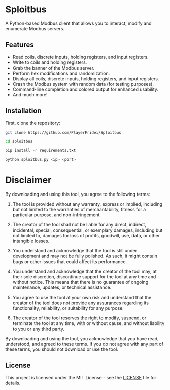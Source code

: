 # Sploitbus
A Python-based Modbus client that allows you to interact, modify and enumerate Modbus servers.

## Features

- Read coils, discrete inputs, holding registers, and input registers.
- Write to coils and holding registers.
- Grab the banner of the Modbus server.
- Perform hex modifications and randomization.
- Display all coils, discrete inputs, holding registers, and input registers.
- Crash the Modbus system with random data (for testing purposes).
- Command-line completion and colored output for enhanced usability.
- And much more!

## Installation

First, clone the repository:

```sh
git clone https://github.com/PlayerFridei/Sploitbus
```

```sh
cd sploitbus
```

```sh
pip install -r requirements.txt
```

```sh
python sploitbus.py <ip> <port>
```

# Disclaimer

By downloading and using this tool, you agree to the following terms:

1. The tool is provided without any warranty, express or implied, including but not limited to the warranties of merchantability, fitness for a particular purpose, and non-infringement.

2. The creator of the tool shall not be liable for any direct, indirect, incidental, special, consequential, or exemplary damages, including but not limited to, damages for loss of profits, goodwill, use, data, or other intangible losses.

3. You understand and acknowledge that the tool is still under development and may not be fully polished. As such, it might contain bugs or other issues that could affect its performance.

4. You understand and acknowledge that the creator of the tool may, at their sole discretion, discontinue support for the tool at any time and without notice. This means that there is no guarantee of ongoing maintenance, updates, or technical assistance.

5. You agree to use the tool at your own risk and understand that the creator of the tool does not provide any assurances regarding its functionality, reliability, or suitability for any purpose.

6. The creator of the tool reserves the right to modify, suspend, or terminate the tool at any time, with or without cause, and without liability to you or any third party.

By downloading and using the tool, you acknowledge that you have read, understood, and agreed to these terms. If you do not agree with any part of these terms, you should not download or use the tool.

## License

This project is licensed under the MIT License - see the [LICENSE](LICENSE) file for details.
